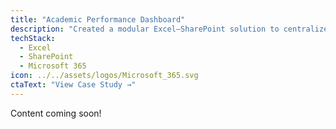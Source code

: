 ```yaml
---
title: "Academic Performance Dashboard"
description: "Created a modular Excel–SharePoint solution to centralize student performance, enabling early academic interventions, improving oversight, and informing institution-wide reporting redesign."
techStack:
  - Excel
  - SharePoint
  - Microsoft 365
icon: ../../assets/logos/Microsoft_365.svg
ctaText: "View Case Study →"
---
```

Content coming soon!
